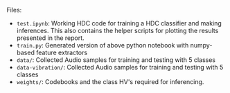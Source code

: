 Files:
- `test.ipynb`: Working HDC code for training a HDC classifier and making inferences. This also contains the helper scripts for plotting the results presented in the report.
- `train.py`: Generated version of above python notebook with numpy-based feature extractors
- `data/`: Collected Audio samples for training and testing with 5 classes
- `data-vibration/`: Collected Audio samples for training and testing with 5 classes
- `weights/`: Codebooks and the class HV's required for inferencing.
